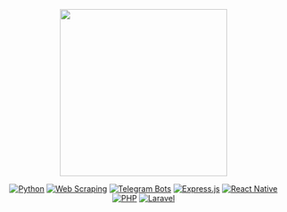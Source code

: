 <div align="center">
  <img src="https://i.pinimg.com/originals/8b/35/fe/8b35fef55fba1a201c9c7a11d3ec3d64.gif" width="300" />
</div>


<div align="center">

[![Python](https://img.shields.io/badge/Python-2C3E50?style=for-the-badge&logo=python&logoColor=white)](https://www.python.org)  [![Web Scraping](https://img.shields.io/badge/Web_Scraping-1A4B4B?style=for-the-badge&logoColor=white)](https://en.wikipedia.org/wiki/Web_scraping)  [![Telegram Bots](https://img.shields.io/badge/Telegram_Bots-1B3B5A?style=for-the-badge&logo=telegram&logoColor=white)](https://core.telegram.org/bots) [![Express.js](https://img.shields.io/badge/Express.js-000000?style=for-the-badge&logo=express&logoColor=white)](https://expressjs.com) [![React Native](https://img.shields.io/badge/React%20Native-007396?style=for-the-badge&logo=react&logoColor=white)](https://reactnative.dev) [![PHP](https://img.shields.io/badge/PHP-4B3B66?style=for-the-badge&logo=php&logoColor=white)](https://www.php.net)  [![Laravel](https://img.shields.io/badge/Laravel-7A2F2F?style=for-the-badge&logo=laravel&logoColor=white)](https://laravel.com)
</div>
